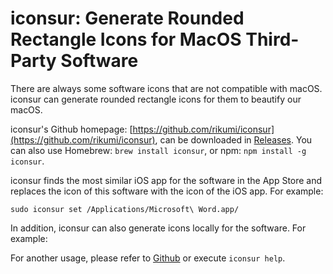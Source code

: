 # iconsur: Generate Rounded Rectangle Icons for MacOS Third-Party Software

There are always some software icons that are not compatible with macOS. iconsur can generate rounded rectangle icons for them to beautify our macOS.
<!--more-->

iconsur's Github homepage: [https://github.com/rikumi/iconsur](https://github.com/rikumi/iconsur), can be downloaded in [Releases](https://github.com/rikumi/iconsur/releases). You can also use Homebrew: `brew install iconsur`, or npm: `npm install -g iconsur`.

iconsur finds the most similar iOS app for the software in the App Store and replaces the icon of this software with the icon of the iOS app. For example:

```
sudo iconsur set /Applications/Microsoft\ Word.app/
```

In addition, iconsur can also generate icons locally for the software. For example:

For another usage, please refer to [Github](https://github.com/rikumi/iconsur) or execute `iconsur help`.
